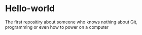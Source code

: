 # Hello-world
The first repositiry about someone who knows nothing about Git, programming or even how to power on a computer
